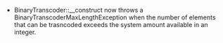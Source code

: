 * BinaryTranscoder::__construct now throws a BinaryTranscoderMaxLengthException when the number of elements that can be trasncoded exceeds the system amount available in an integer.
